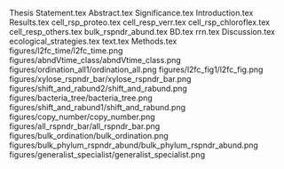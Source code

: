 Thesis Statement.tex
Abstract.tex
Significance.tex
Introduction.tex
Results.tex
cell_rsp_proteo.tex
cell_resp_verr.tex
cell_rsp_chloroflex.tex
cell_resp_others.tex
bulk_rspndr_abund.tex
BD.tex
rrn.tex
Discussion.tex
ecological_strategies.tex
text.tex
Methods.tex
figures/l2fc_time/l2fc_time.png
figures/abndVtime_class/abndVtime_class.png
figures/ordination_all1/ordination_all.png
figures/l2fc_fig1/l2fc_fig.png
figures/xylose_rspndr_bar/xylose_rspndr_bar.png
figures/shift_and_rabund2/shift_and_rabund.png
figures/bacteria_tree/bacteria_tree.png
figures/shift_and_rabund1/shift_and_rabund.png
figures/copy_number/copy_number.png
figures/all_rspndr_bar/all_rspndr_bar.png
figures/bulk_ordination/bulk_ordination.png
figures/bulk_phylum_rspndr_abund/bulk_phylum_rspndr_abund.png
figures/generalist_specialist/generalist_specialist.png
